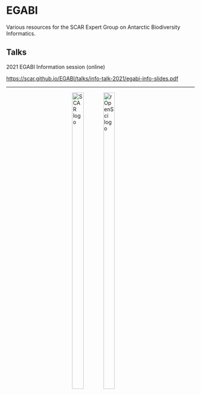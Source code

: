 # EGABI

Various resources for the SCAR Expert Group on Antarctic Biodiversity Informatics.

## Talks

2021 EGABI Information session (online)

https://scar.github.io/EGABI/talks/info-talk-2021/egabi-info-slides.pdf

---

<div style="width:30%; margin-left:auto; margin-right:auto;">
<img align="left" style="width:45%;" src="https://avatars1.githubusercontent.com/u/22830629?s=200&v=4" alt="SCAR logo" />
<img align="right" style="width:45%;" src="https://raw.githubusercontent.com/ropensci/logos/master/icon_short_color.png" alt="rOpenSci logo" />
</div>
